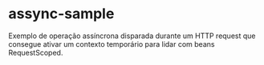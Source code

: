 assync-sample
=============

Exemplo de operação assíncrona disparada durante um HTTP request que consegue ativar um contexto temporário para lidar com beans RequestScoped.
